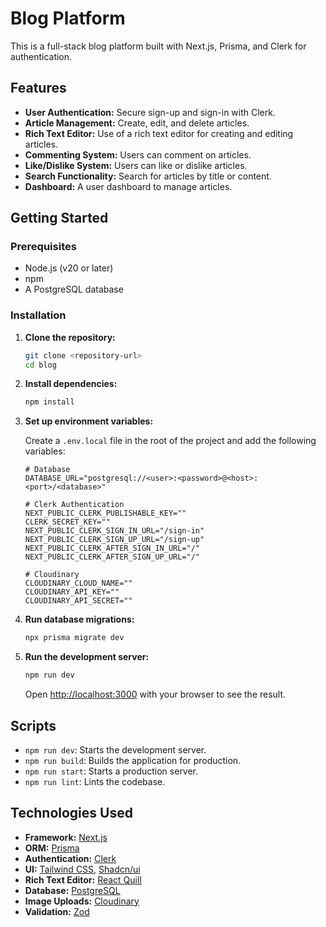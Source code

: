 # Blog Platform

This is a full-stack blog platform built with Next.js, Prisma, and Clerk for authentication.

## Features

*   **User Authentication:** Secure sign-up and sign-in with Clerk.
*   **Article Management:** Create, edit, and delete articles.
*   **Rich Text Editor:** Use of a rich text editor for creating and editing articles.
*   **Commenting System:** Users can comment on articles.
*   **Like/Dislike System:** Users can like or dislike articles.
*   **Search Functionality:** Search for articles by title or content.
*   **Dashboard:** A user dashboard to manage articles.

## Getting Started

### Prerequisites

*   Node.js (v20 or later)
*   npm
*   A PostgreSQL database

### Installation

1.  **Clone the repository:**

    ```bash
    git clone <repository-url>
    cd blog
    ```

2.  **Install dependencies:**

    ```bash
    npm install
    ```

3.  **Set up environment variables:**

    Create a `.env.local` file in the root of the project and add the following variables:

    ```
    # Database
    DATABASE_URL="postgresql://<user>:<password>@<host>:<port>/<database>"

    # Clerk Authentication
    NEXT_PUBLIC_CLERK_PUBLISHABLE_KEY=""
    CLERK_SECRET_KEY=""
    NEXT_PUBLIC_CLERK_SIGN_IN_URL="/sign-in"
    NEXT_PUBLIC_CLERK_SIGN_UP_URL="/sign-up"
    NEXT_PUBLIC_CLERK_AFTER_SIGN_IN_URL="/"
    NEXT_PUBLIC_CLERK_AFTER_SIGN_UP_URL="/"

    # Cloudinary
    CLOUDINARY_CLOUD_NAME=""
    CLOUDINARY_API_KEY=""
    CLOUDINARY_API_SECRET=""
    ```

4.  **Run database migrations:**

    ```bash
    npx prisma migrate dev
    ```

5.  **Run the development server:**

    ```bash
    npm run dev
    ```

    Open [http://localhost:3000](http://localhost:3000) with your browser to see the result.

## Scripts

*   `npm run dev`: Starts the development server.
*   `npm run build`: Builds the application for production.
*   `npm run start`: Starts a production server.
*   `npm run lint`: Lints the codebase.

## Technologies Used

*   **Framework:** [Next.js](https://nextjs.org/)
*   **ORM:** [Prisma](https://www.prisma.io/)
*   **Authentication:** [Clerk](https://clerk.com/)
*   **UI:** [Tailwind CSS](https://tailwindcss.com/), [Shadcn/ui](https://ui.shadcn.com/)
*   **Rich Text Editor:** [React Quill](https://github.com/zenoamaro/react-quill)
*   **Database:** [PostgreSQL](https://www.postgresql.org/)
*   **Image Uploads:** [Cloudinary](https://cloudinary.com/)
*   **Validation:** [Zod](https://zod.dev/)